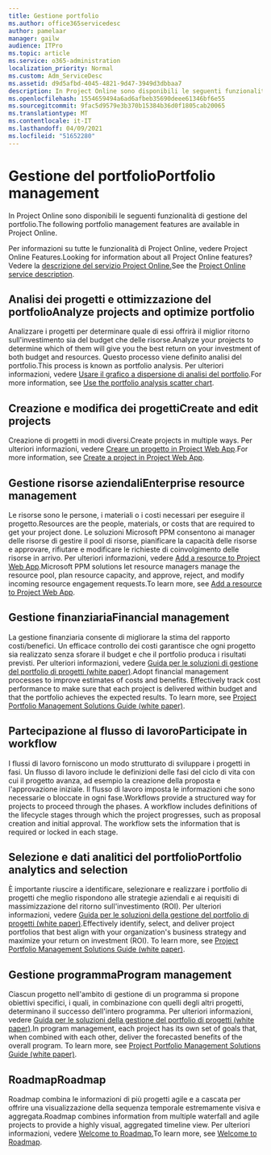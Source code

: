 ```yaml
---
title: Gestione portfolio
ms.author: office365servicedesc
author: pamelaar
manager: gailw
audience: ITPro
ms.topic: article
ms.service: o365-administration
localization_priority: Normal
ms.custom: Adm_ServiceDesc
ms.assetid: d9d5afbd-4045-4821-9d47-3949d3dbbaa7
description: In Project Online sono disponibili le seguenti funzionalità di gestione del portfolio.
ms.openlocfilehash: 1554659494a6ad6afbeb35690deee61346bf6e55
ms.sourcegitcommit: 9fac5d9579e3b370b15384b36d0f1805cab20065
ms.translationtype: MT
ms.contentlocale: it-IT
ms.lasthandoff: 04/09/2021
ms.locfileid: "51652280"
---
```

# <a name="portfolio-management"></a><span data-ttu-id="d408a-103">Gestione del portfolio</span><span class="sxs-lookup"><span data-stu-id="d408a-103">Portfolio management</span></span>

<span data-ttu-id="d408a-104">In Project Online sono disponibili le seguenti funzionalità di gestione del portfolio.</span><span class="sxs-lookup"><span data-stu-id="d408a-104">The following portfolio management features are available in Project Online.</span></span>
  
<span data-ttu-id="d408a-105">Per informazioni su tutte le funzionalità di Project Online, vedere Project Online Features.</span><span class="sxs-lookup"><span data-stu-id="d408a-105">Looking for information about all Project Online features?</span></span> <span data-ttu-id="d408a-106">Vedere la [descrizione del servizio Project Online.](project-online-service-description.md)</span><span class="sxs-lookup"><span data-stu-id="d408a-106">See the [Project Online service description](project-online-service-description.md).</span></span>
  
## <a name="analyze-projects-and-optimize-portfolio"></a><span data-ttu-id="d408a-107">Analisi dei progetti e ottimizzazione del portfolio</span><span class="sxs-lookup"><span data-stu-id="d408a-107">Analyze projects and optimize portfolio</span></span>

<span data-ttu-id="d408a-108">Analizzare i progetti per determinare quale di essi offrirà il miglior ritorno sull'investimento sia del budget che delle risorse.</span><span class="sxs-lookup"><span data-stu-id="d408a-108">Analyze your projects to determine which of them will give you the best return on your investment of both budget and resources.</span></span> <span data-ttu-id="d408a-109">Questo processo viene definito analisi del portfolio.</span><span class="sxs-lookup"><span data-stu-id="d408a-109">This process is known as portfolio analysis.</span></span> <span data-ttu-id="d408a-110">Per ulteriori informazioni, vedere [Usare il grafico a dispersione di analisi del portfolio](https://go.microsoft.com/fwlink/?LinkID=823665&amp;clcid=0x409).</span><span class="sxs-lookup"><span data-stu-id="d408a-110">For more information, see [Use the portfolio analysis scatter chart](https://go.microsoft.com/fwlink/?LinkID=823665&amp;clcid=0x409).</span></span>
  
## <a name="create-and-edit-projects"></a><span data-ttu-id="d408a-111">Creazione e modifica dei progetti</span><span class="sxs-lookup"><span data-stu-id="d408a-111">Create and edit projects</span></span>

<span data-ttu-id="d408a-112">Creazione di progetti in modi diversi.</span><span class="sxs-lookup"><span data-stu-id="d408a-112">Create projects in multiple ways.</span></span> <span data-ttu-id="d408a-113">Per ulteriori informazioni, vedere [Creare un progetto in Project Web App](https://go.microsoft.com/fwlink/?LinkID=746895&amp;clcid=0x409).</span><span class="sxs-lookup"><span data-stu-id="d408a-113">For more information, see [Create a project in Project Web App](https://go.microsoft.com/fwlink/?LinkID=746895&amp;clcid=0x409).</span></span>
  
## <a name="enterprise-resource-management"></a><span data-ttu-id="d408a-114">Gestione risorse aziendali</span><span class="sxs-lookup"><span data-stu-id="d408a-114">Enterprise resource management</span></span>

<span data-ttu-id="d408a-115">Le risorse sono le persone, i materiali o i costi necessari per eseguire il progetto.</span><span class="sxs-lookup"><span data-stu-id="d408a-115">Resources are the people, materials, or costs that are required to get your project done.</span></span> <span data-ttu-id="d408a-116">Le soluzioni Microsoft PPM consentono ai manager delle risorse di gestire il pool di risorse, pianificare la capacità delle risorse e approvare, rifiutare e modificare le richieste di coinvolgimento delle risorse in arrivo. Per ulteriori informazioni, vedere [Add a resource to Project Web App](https://go.microsoft.com/fwlink/p/?LinkId=271320).</span><span class="sxs-lookup"><span data-stu-id="d408a-116">Microsoft PPM solutions let resource managers manage the resource pool, plan resource capacity, and approve, reject, and modify incoming resource engagement requests.To learn more, see [Add a resource to Project Web App](https://go.microsoft.com/fwlink/p/?LinkId=271320).</span></span>
  
## <a name="financial-management"></a><span data-ttu-id="d408a-117">Gestione finanziaria</span><span class="sxs-lookup"><span data-stu-id="d408a-117">Financial management</span></span>

<span data-ttu-id="d408a-p105">La gestione finanziaria consente di migliorare la stima del rapporto costi/benefici. Un efficace controllo dei costi garantisce che ogni progetto sia realizzato senza sforare il budget e che il portfolio produca i risultati previsti. Per ulteriori informazioni, vedere [Guida per le soluzioni di gestione del portfolio di progetti (white paper)](/project/project-server-2013-and-2016).</span><span class="sxs-lookup"><span data-stu-id="d408a-p105">Adopt financial management processes to improve estimates of costs and benefits. Effectively track cost performance to make sure that each project is delivered within budget and that the portfolio achieves the expected results. To learn more, see [Project Portfolio Management Solutions Guide (white paper)](/project/project-server-2013-and-2016).</span></span>
  
## <a name="participate-in-workflow"></a><span data-ttu-id="d408a-121">Partecipazione al flusso di lavoro</span><span class="sxs-lookup"><span data-stu-id="d408a-121">Participate in workflow</span></span>

<span data-ttu-id="d408a-p106">I flussi di lavoro forniscono un modo strutturato di sviluppare i progetti in fasi. Un flusso di lavoro include le definizioni delle fasi del ciclo di vita con cui il progetto avanza, ad esempio la creazione della proposta e l'approvazione iniziale. Il flusso di lavoro imposta le informazioni che sono necessarie o bloccate in ogni fase.</span><span class="sxs-lookup"><span data-stu-id="d408a-p106">Workflows provide a structured way for projects to proceed through the phases. A workflow includes definitions of the lifecycle stages through which the project progresses, such as proposal creation and initial approval. The workflow sets the information that is required or locked in each stage.</span></span>
  
## <a name="portfolio-analytics-and-selection"></a><span data-ttu-id="d408a-125">Selezione e dati analitici del portfolio</span><span class="sxs-lookup"><span data-stu-id="d408a-125">Portfolio analytics and selection</span></span>

<span data-ttu-id="d408a-p107">È importante riuscire a identificare, selezionare e realizzare i portfolio di progetti che meglio rispondono alle strategie aziendali e ai requisiti di massimizzazione del ritorno sull'investimento (ROI). Per ulteriori informazioni, vedere [Guida per le soluzioni della gestione del portfolio di progetti (white paper)](/project/project-server-2013-and-2016).</span><span class="sxs-lookup"><span data-stu-id="d408a-p107">Effectively identify, select, and deliver project portfolios that best align with your organization's business strategy and maximize your return on investment (ROI). To learn more, see [Project Portfolio Management Solutions Guide (white paper)](/project/project-server-2013-and-2016).</span></span>
  
## <a name="program-management"></a><span data-ttu-id="d408a-128">Gestione programma</span><span class="sxs-lookup"><span data-stu-id="d408a-128">Program management</span></span>

<span data-ttu-id="d408a-p108">Ciascun progetto nell'ambito di gestione di un programma si propone obiettivi specifici, i quali, in combinazione con quelli degli altri progetti, determinano il successo dell'intero programma. Per ulteriori informazioni, vedere [Guida per le soluzioni della gestione del portfolio di progetti (white paper)](/project/project-server-2013-and-2016).</span><span class="sxs-lookup"><span data-stu-id="d408a-p108">In program management, each project has its own set of goals that, when combined with each other, deliver the forecasted benefits of the overall program. To learn more, see [Project Portfolio Management Solutions Guide (white paper)](/project/project-server-2013-and-2016).</span></span>
  
## <a name="roadmap"></a><span data-ttu-id="d408a-131">Roadmap</span><span class="sxs-lookup"><span data-stu-id="d408a-131">Roadmap</span></span>

<span data-ttu-id="d408a-132">Roadmap combina le informazioni di più progetti agile e a cascata per offrire una visualizzazione della sequenza temporale estremamente visiva e aggregata.</span><span class="sxs-lookup"><span data-stu-id="d408a-132">Roadmap combines information from multiple waterfall and agile projects to provide a highly visual, aggregated timeline view.</span></span> <span data-ttu-id="d408a-133">Per ulteriori informazioni, vedere [Welcome to Roadmap.](https://support.office.com/article/video-welcome-to-roadmap-57764149-51b8-468f-a50d-9ea6a4fd835a)</span><span class="sxs-lookup"><span data-stu-id="d408a-133">To learn more, see [Welcome to Roadmap](https://support.office.com/article/video-welcome-to-roadmap-57764149-51b8-468f-a50d-9ea6a4fd835a).</span></span>